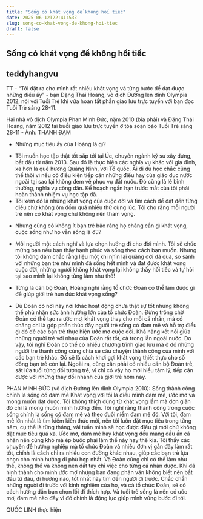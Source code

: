 ```yaml
---
title: "Sống có khát vọng để không hối tiếc"
date: 2025-06-12T22:41:53Z
slug: song-co-khat-vong-de-khong-hoi-tiec
draft: false
---
```


## Sống có khát vọng để không hối tiếc

## teddyhangvu

TT - “Tôi đặt ra cho mình rất nhiều khát vọng và từng bước để đạt được những điều ấy” - bạn Đặng Thái Hoàng, vô địch Đường lên đỉnh Olympia 2012, nói với Tuổi Trẻ khi vừa hoàn tất phần giao lưu trực tuyến với bạn đọc Tuổi Trẻ sáng 28-11.
 

Hai nhà vô địch Olympia Phan Minh Đức, năm 2010 (bìa phải) và Đặng Thái Hoàng, năm 2012 tại buổi giao lưu trực tuyến ở tòa soạn báo Tuổi Trẻ sáng 28-11 - Ảnh: THANH ĐẠM
 
* Những mục tiêu ấy của Hoàng là gì?
- Tôi muốn học tập thật tốt sắp tới tại Úc, chuyên ngành kỹ sư xây dựng, bắt đầu từ năm 2013. Sau đó là thực hiện các nghĩa vụ khác với gia đình, xa hơn là quê hương Quảng Ninh, với Tổ quốc. Ai đi du học chắc cũng thế thôi vì nếu có điều kiện tiếp cận những điều hay của giáo dục nước ngoài tại sao lại không đem về phục vụ đất nước. Đó cũng là lẽ bình thường, nghĩa vụ công dân. Kế hoạch ngắn hạn trước mắt của tôi phải hoàn thành nhiệm vụ học tập đã.
- Tôi xem đó là những khát vọng của cuộc đời và tìm cách để đạt đến từng điều chứ không ôm đồm quá nhiều thứ cùng lúc. Tôi cho rằng mỗi người trẻ nên có khát vọng chứ không nên tham vọng.
* Nhưng cũng có không ít bạn trẻ bảo rằng họ chẳng cần gì khát vọng, cuộc sống như họ vẫn sống là đủ?
- Mỗi người một cách nghĩ và lựa chọn hướng đi cho đời mình. Tôi sẽ chúc mừng bạn nếu bạn thấy hạnh phúc và sống theo cách bạn muốn. Nhưng tôi không dám chắc rằng liệu một khi nhìn lại quãng đời đã qua, so sánh với những bạn trẻ như mình đã sống hết mình và đạt được khát vọng cuộc đời, những người không khát vọng lại không thấy hối tiếc và tự hỏi tại sao mình lại không từng làm như thế!
* Từng là cán bộ Đoàn, Hoàng nghĩ rằng tổ chức Đoàn có thể làm được gì để giúp giới trẻ hun đúc khát vọng sống?
- Dù Đoàn có nơi này nơi khác hoạt động chưa thật sự tốt nhưng không thể phủ nhận sức ảnh hưởng lớn của tổ chức Đoàn. Đừng trông chờ Đoàn có thể tạo ra ước mơ, khát vọng thay cho mỗi cá nhân, mà có chăng chỉ là góp phần thúc đẩy người trẻ sống có đam mê và hỗ trợ điều gì đó để các bạn trẻ thực hiện ước mơ cuộc đời.
Khả năng kết nối giữa những người trẻ với nhau của Đoàn rất tốt, cả trong lẫn ngoài nước. Do vậy, tôi nghĩ Đoàn có thể có nhiều chương trình giao lưu mà ở đó những người trẻ thành công cùng chia sẻ câu chuyện thành công của mình với các bạn trẻ khác. Đó sẽ là cách khơi gợi khát vọng thiết thực cho số đông bạn trẻ còn lại. Ngoài ra, cũng cần phải có nhiều cán bộ Đoàn trẻ, sát lứa tuổi từng đối tượng trẻ, vì chỉ có vậy họ mới hiểu tâm lý, tiếp cận được với những thay đổi nhanh của giới trẻ hôm nay.
 
PHAN MINH ĐỨC (vô địch Đường lên đỉnh Olympia 2010): Sống thành công chính là sống có đam mê
Khát vọng với tôi là điều mình đam mê, ước mơ và mong muốn đạt được. Tôi không thích dùng từ khát vọng lắm mà đơn giản đó chỉ là mong muốn mình hướng đến. Tôi nghĩ rằng thành công trong cuộc sống chính là sống có đam mê và theo đuổi niềm đam mê đó. Với tôi, đam mê lớn nhất là tìm kiếm kiến thức mới, nên tôi luôn đặt mục tiêu trong từng năm, cụ thể là từng tháng, vài tuần mình sẽ học được điều gì mới chứ không đặt mục tiêu quá xa.
Ước mơ, đam mê hay khát vọng đều mang dấu ấn cá nhân nên cũng khó mà ép buộc phải làm thế này hay thế kia. Tôi thấy các chuyên đề hướng nghiệp mà tổ chức Đoàn và nhiều đơn vị gần đây làm rất tốt, chính là cách chỉ ra nhiều con đường khác nhau, giúp các bạn trẻ lựa chọn cho mình hướng đi phù hợp nhất. Và Đoàn cũng chỉ có thể làm như thế, không thể và không nên dắt tay chỉ việc cho từng cá nhân được.
Khi đã hình thành cho mình ước mơ nhưng bạn đang phân vân không biết nên bắt đầu từ đâu, đi hướng nào, tốt nhất hãy tìm đến người đi trước. Chắc chắn những người đi trước với kinh nghiệm của họ, và cả tổ chức Đoàn, sẽ có cách hướng dẫn bạn chọn lối đi thích hợp. Và tuổi trẻ sống là nên có ước mơ, đam mê nào đấy vì đó chính là động lực giúp mình vững bước đi tới.
 
QUỐC LINH thực hiện
